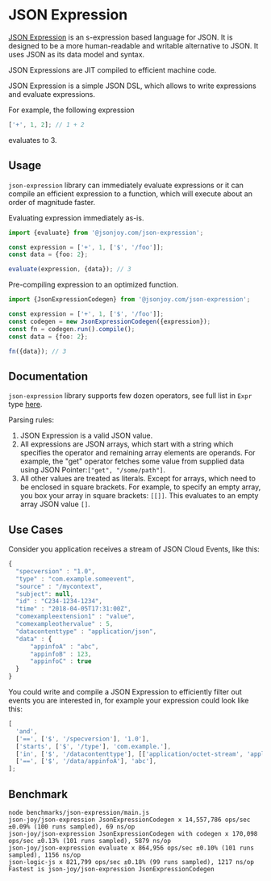 # JSON Expression

[JSON Expression](https://jsonjoy.com/specs/json-expression) is an s-expression based language for JSON. It is designed to
be a more human-readable and writable alternative to JSON. It uses JSON as its
data model and syntax.

JSON Expressions are JIT compiled to efficient machine code.

JSON Expression is a simple JSON DSL, which allows to write expressions and
evaluate expressions.

For example, the following expression

```js
['+', 1, 2]; // 1 + 2
```

evaluates to 3.


## Usage

`json-expression` library can immediately evaluate expressions or it can
compile an efficient expression to a function, which will execute about
an order of magnitude faster.

Evaluating expression immediately as-is.

```ts
import {evaluate} from '@jsonjoy.com/json-expression';

const expression = ['+', 1, ['$', '/foo']];
const data = {foo: 2};

evaluate(expression, {data}); // 3
```

Pre-compiling expression to an optimized function.

```ts
import {JsonExpressionCodegen} from '@jsonjoy.com/json-expression';

const expression = ['+', 1, ['$', '/foo']];
const codegen = new JsonExpressionCodegen({expression});
const fn = codegen.run().compile();
const data = {foo: 2};

fn({data}); // 3
```


## Documentation

`json-expression` library supports few dozen operators, see full list in `Expr`
type [here](./types.ts).

Parsing rules:

1. JSON Expression is a valid JSON value.
2. All expressions are JSON arrays, which start with a string which specifies
   the operator and remaining array elements are operands. For example, the
   "get" operator fetches some value from supplied data using JSON
   Pointer:`["get", "/some/path"]`.
3. All other values are treated as literals. Except for arrays, which need to
   be enclosed in square brackets. For example, to specify an empty array, you
   box your array in square brackets: `[[]]`. This evaluates to an empty array
   JSON value `[]`.


## Use Cases

Consider you application receives a stream of JSON Cloud Events, like this:

```js
{
  "specversion" : "1.0",
  "type" : "com.example.someevent",
  "source" : "/mycontext",
  "subject": null,
  "id" : "C234-1234-1234",
  "time" : "2018-04-05T17:31:00Z",
  "comexampleextension1" : "value",
  "comexampleothervalue" : 5,
  "datacontenttype" : "application/json",
  "data" : {
      "appinfoA" : "abc",
      "appinfoB" : 123,
      "appinfoC" : true
  }
}
```

You could write and compile a JSON Expression to efficiently filter out events
you are interested in, for example your expression could look like this:

```js
[
  'and',
  ['==', ['$', '/specversion'], '1.0'],
  ['starts', ['$', '/type'], 'com.example.'],
  ['in', ['$', '/datacontenttype'], [['application/octet-stream', 'application/json']]],
  ['==', ['$', '/data/appinfoA'], 'abc'],
];
```


## Benchmark

```
node benchmarks/json-expression/main.js
json-joy/json-expression JsonExpressionCodegen x 14,557,786 ops/sec ±0.09% (100 runs sampled), 69 ns/op
json-joy/json-expression JsonExpressionCodegen with codegen x 170,098 ops/sec ±0.13% (101 runs sampled), 5879 ns/op
json-joy/json-expression evaluate x 864,956 ops/sec ±0.10% (101 runs sampled), 1156 ns/op
json-logic-js x 821,799 ops/sec ±0.18% (99 runs sampled), 1217 ns/op
Fastest is json-joy/json-expression JsonExpressionCodegen
```
